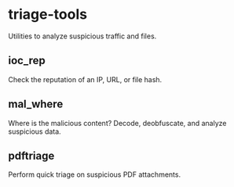 # triage-tools

Utilities to analyze suspicious traffic and files. 

## ioc_rep
Check the reputation of an IP, URL, or file hash.

## mal_where
Where is the malicious content? Decode, deobfuscate, and analyze suspicious data. 

## pdftriage
Perform quick triage on suspicious PDF attachments. 
